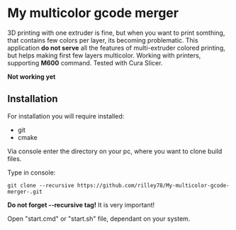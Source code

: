 # My multicolor gcode merger
3D printing with one extruder is fine, but when you want to print somthing, that contains few colors per layer, its becoming problematic. This application **do not serve** all the features of multi-extruder colored printing, but helps making first few layers multicolor. Working with printers, supporting **M600** command. Tested with Cura Slicer.

**Not working yet**
## Installation
For installation you will require installed:
- git
- cmake

Via console enter the directory on your pc, where you want to clone build files.

Type in console:
```console
git clone --recursive https://github.com/rilley78/My-multicolor-gcode-merger-.git
```
**Do not forget --recursive tag!** It is very important!

Open "start.cmd" or "start.sh" file, dependant on your system.
